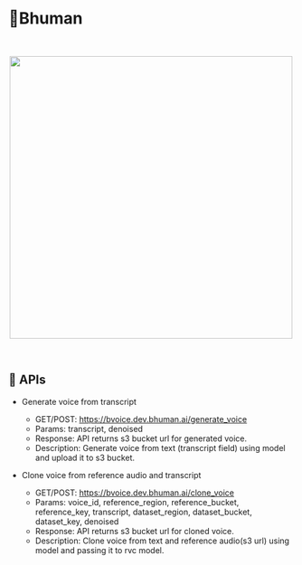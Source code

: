 # 🐶Bhuman

<br>
<p align="center">
<img src="https://user-images.githubusercontent.com/5068315/235310676-a4b3b511-90ec-4edf-8153-7ccf14905d73.png" width="500"></img>
</p>
<br>


## 🚀  APIs

- Generate voice from transcript
  * GET/POST: https://bvoice.dev.bhuman.ai/generate_voice
  * Params: transcript, denoised
  * Response: API returns s3 bucket url for generated voice.
  * Description: Generate voice from text (transcript field) using model and upload it to s3 bucket.

- Clone voice from reference audio and transcript
  * GET/POST: https://bvoice.dev.bhuman.ai/clone_voice
  * Params: voice_id, reference_region, reference_bucket, reference_key, transcript, dataset_region, dataset_bucket, dataset_key, denoised
  * Response: API returns s3 bucket url for cloned voice.
  * Description: Clone voice from text and reference audio(s3 url) using model and passing it to rvc model.
